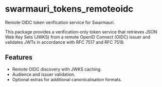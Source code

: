 # swarmauri_tokens_remoteoidc

Remote OIDC token verification service for Swarmauri.

This package provides a verification-only token service that retrieves
JSON Web Key Sets (JWKS) from a remote OpenID Connect (OIDC) issuer and
validates JWTs in accordance with RFC 7517 and RFC 7519.

## Features
- Remote OIDC discovery with JWKS caching.
- Audience and issuer validation.
- Optional extras for additional canonicalisation formats.

